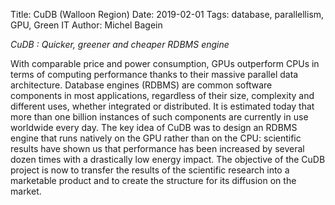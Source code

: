 Title: CuDB (Walloon Region)
Date: 2019-02-01
Tags: database, parallellism, GPU, Green IT
Author: Michel Bagein

*CuDB : Quicker, greener and cheaper RDBMS engine*

With comparable price and power consumption, GPUs outperform CPUs in terms of computing performance thanks to their massive parallel data architecture.
Database engines (RDBMS) are common software components in most applications, regardless of their size, complexity and different uses, whether integrated or distributed. It is estimated today that more than one billion instances of such components are currently in use worldwide every day.
The key idea of CuDB was to design an RDBMS engine that runs natively on the GPU rather than on the CPU: scientific results have shown us that performance has been increased by several dozen times with a drastically low energy impact.
The objective of the CuDB project is now to transfer the results of the scientific research into a marketable product and to create the structure for its diffusion on the market.
